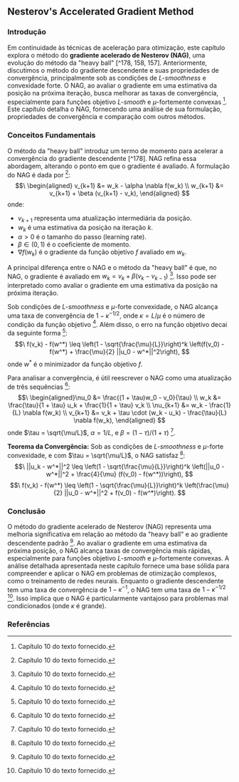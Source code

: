 ## Nesterov's Accelerated Gradient Method

### Introdução
Em continuidade às técnicas de aceleração para otimização, este capítulo explora o método do **gradiente acelerado de Nesterov (NAG)**, uma evolução do método da "heavy ball" [^178, 158, 157]. Anteriormente, discutimos o método do gradiente descendente e suas propriedades de convergência, principalmente sob as condições de *L-smoothness* e convexidade forte. O NAG, ao avaliar o gradiente em uma estimativa da posição na próxima iteração, busca melhorar as taxas de convergência, especialmente para funções objetivo *L-smooth* e $\mu$-fortemente convexas [^1]. Este capítulo detalha o NAG, fornecendo uma análise de sua formulação, propriedades de convergência e comparação com outros métodos.

### Conceitos Fundamentais

O método da "heavy ball" introduz um termo de momento para acelerar a convergência do gradiente descendente [^178]. NAG refina essa abordagem, alterando o ponto em que o gradiente é avaliado. A formulação do NAG é dada por [^1]:
$$\
\begin{aligned}
v_{k+1} &= w_k - \alpha \nabla f(w_k) \\
w_{k+1} &= v_{k+1} + \beta (v_{k+1} - v_k),
\end{aligned}
$$
onde:
- $v_{k+1}$ representa uma atualização intermediária da posição.
- $w_k$ é uma estimativa da posição na iteração $k$.
- $\alpha > 0$ é o tamanho do passo (learning rate).
- $\beta \in (0, 1)$ é o coeficiente de momento.
- $\nabla f(w_k)$ é o gradiente da função objetivo $f$ avaliado em $w_k$.

A principal diferença entre o NAG e o método da "heavy ball" é que, no NAG, o gradiente é avaliado em $w_k = v_k + \beta(v_k - v_{k-1})$ [^1]. Isso pode ser interpretado como avaliar o gradiente em uma estimativa da posição na próxima iteração.

Sob condições de *L-smoothness* e $\mu$-forte convexidade, o NAG alcança uma taxa de convergência de $1 - \kappa^{-1/2}$, onde $\kappa = L/\mu$ é o número de condição da função objetivo [^1]. Além disso, o erro na função objetivo decai da seguinte forma [^1]:
$$\
f(v_k) - f(w^*) \leq \left(1 - \sqrt{\frac{\mu}{L}}\right)^k \left(f(v_0) - f(w^*) + \frac{\mu}{2} ||u_0 - w^*||^2\right),
$$
onde $w^*$ é o minimizador da função objetivo $f$.

Para analisar a convergência, é útil reescrever o NAG como uma atualização de três sequências [^1]:
$$\
\begin{aligned}\nu_0 &= \frac{(1 + \tau)w_0 - v_0}{\tau} \\
w_k &= \frac{\tau}{1 + \tau} u_k + \frac{1}{1 + \tau} v_k \\
\nu_{k+1} &= w_k - \frac{1}{L} \nabla f(w_k) \\
v_{k+1} &= v_k + \tau \cdot (w_k - u_k) - \frac{\tau}{L} \nabla f(w_k),
\end{aligned}
$$
onde $\tau = \sqrt{\mu/L}$, $\alpha = 1/L$, e $\beta = (1 - \tau)/(1 + \tau)$ [^1].

**Teorema da Convergência:** Sob as condições de *L-smoothness* e $\mu$-forte convexidade, e com $\tau = \sqrt{\mu/L}$, o NAG satisfaz [^1]:
$$\
||u_k - w^*||^2 \leq \left(1 - \sqrt{\frac{\mu}{L}}\right)^k \left(||u_0 - w^*||^2 + \frac{4}{\mu} (f(v_0) - f(w^*))\right),
$$
$$\
f(v_k) - f(w^*) \leq \left(1 - \sqrt{\frac{\mu}{L}}\right)^k \left(\frac{\mu}{2} ||u_0 - w^*||^2 + f(v_0) - f(w^*)\right).
$$

### Conclusão
O método do gradiente acelerado de Nesterov (NAG) representa uma melhoria significativa em relação ao método da "heavy ball" e ao gradiente descendente padrão [^1]. Ao avaliar o gradiente em uma estimativa da próxima posição, o NAG alcança taxas de convergência mais rápidas, especialmente para funções objetivo *L-smooth* e $\mu$-fortemente convexas. A análise detalhada apresentada neste capítulo fornece uma base sólida para compreender e aplicar o NAG em problemas de otimização complexos, como o treinamento de redes neurais. Enquanto o gradiente descendente tem uma taxa de convergência de $1 - \kappa^{-1}$, o NAG tem uma taxa de $1 - \kappa^{-1/2}$ [^1]. Isso implica que o NAG é particularmente vantajoso para problemas mal condicionados (onde $\kappa$ é grande).

### Referências
[^1]: Capítulo 10 do texto fornecido.

<!-- END -->